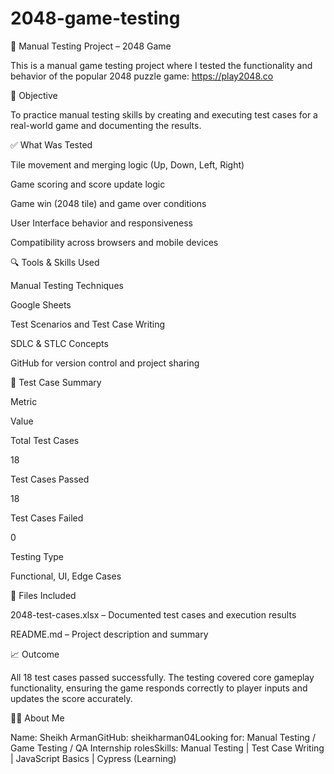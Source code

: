 # 2048-game-testing
🧪 Manual Testing Project – 2048 Game

This is a manual game testing project where I tested the functionality and behavior of the popular 2048 puzzle game: https://play2048.co

📌 Objective

To practice manual testing skills by creating and executing test cases for a real-world game and documenting the results.

✅ What Was Tested

Tile movement and merging logic (Up, Down, Left, Right)

Game scoring and score update logic

Game win (2048 tile) and game over conditions

User Interface behavior and responsiveness

Compatibility across browsers and mobile devices

🔍 Tools & Skills Used

Manual Testing Techniques

Google Sheets 

Test Scenarios and Test Case Writing

SDLC & STLC Concepts

GitHub for version control and project sharing

🧾 Test Case Summary

Metric

Value

Total Test Cases

18

Test Cases Passed

18

Test Cases Failed

0

Testing Type

Functional, UI, Edge Cases

📁 Files Included

2048-test-cases.xlsx – Documented test cases and execution results

README.md – Project description and summary

📈 Outcome

All 18 test cases passed successfully. The testing covered core gameplay functionality, ensuring the game responds correctly to player inputs and updates the score accurately.

🙋‍♂️ About Me

Name: Sheikh ArmanGitHub: sheikharman04Looking for: Manual Testing / Game Testing / QA Internship rolesSkills: Manual Testing | Test Case Writing | JavaScript Basics | Cypress (Learning)





